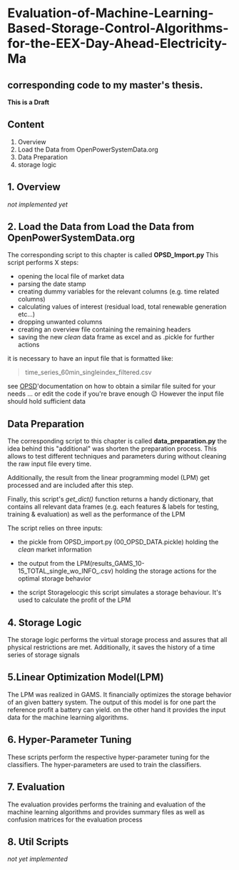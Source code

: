 # Evaluation-of-Machine-Learning-Based-Storage-Control-Algorithms-for-the-EEX-Day-Ahead-Electricity-Ma
corresponding code to my master's thesis.
---

**This is a Draft**


## Content
1. Overview
2. Load the Data from OpenPowerSystemData.org
3. Data Preparation
4. storage logic


## 1. Overview

_not implemented yet_

## 2. Load the Data from Load the Data from OpenPowerSystemData.org
The corresponding script to this chapter is called **OPSD_Import.py**
This script performs X steps:
* opening the local file of market data
* parsing the date stamp
* creating dummy variables for the relevant columns (e.g. time related columns)
* calculating values of interest (residual load, total renewable generation etc...)
* dropping unwanted columns
* creating an overview file containing the remaining headers
* saving the new _clean_ data frame as excel and as .pickle for further actions

it is necessary to have an input file that is formatted like:
> time_series_60min_singleindex_filtered.csv

see [OPSD](https://open-power-system-data.org/)'documentation on how to
obtain a similar file suited for your needs
... or edit the code if you're brave enough :wink:
However the input file should hold sufficient data

## Data Preparation
The corresponding script to this chapter is called **data_preparation.py**
the idea behind this "additional" was shorten the preparation process.
This allows to test different techniques and parameters during without
cleaning the raw input file every time.

Additionally, the result from the linear programming model (LPM) get
processed and are included after this step.

Finally, this script's _get\_dict()_ function  returns a handy dictionary,
that contains all relevant data frames
(e.g. each features & labels for testing, training & evaluation)
as well as the performance of the LPM

The script relies on three inputs:
* the pickle from OPSD_import.py (00_OPSD_DATA.pickle)
holding the _clean_ market information

* the output from the LPM(results_GAMS_10-15_TOTAL_single_wo_INFO_.csv)
holding the storage actions for the optimal storage behavior

* the script Storagelocgic
this script simulates a storage behaviour. It's used to calculate the
profit of the LPM

## 4. Storage Logic
The storage logic performs the virtual storage process and assures that
all physical restrictions are met.
Additionally, it saves the history of a time series of storage signals

## 5.Linear Optimization Model(LPM)
The LPM was realized in GAMS.
It financially optimizes the storage behavior of an given battery system.
The output of this model is for one part the reference profit a battery can yield.
on the other hand it provides the input data for the machine learning algorithms.

## 6. Hyper-Parameter Tuning
These scripts perform the respective hyper-parameter tuning for the classifiers.
The hyper-parameters are used to train the classifiers.

## 7. Evaluation
The evaluation provides performs the training and evaluation of the machine learning algorithms
and provides summary files as well as confusion matrices for the evaluation process

## 8. Util Scripts
_not yet implemented_


